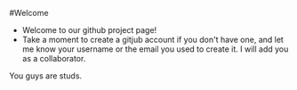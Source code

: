 #Welcome
* Welcome to our github project page!
* Take a moment to create a gitjub account if you don't have one, and let me know your username or the email you used to create it.  I will add you as a collaborator.

You guys are studs.
